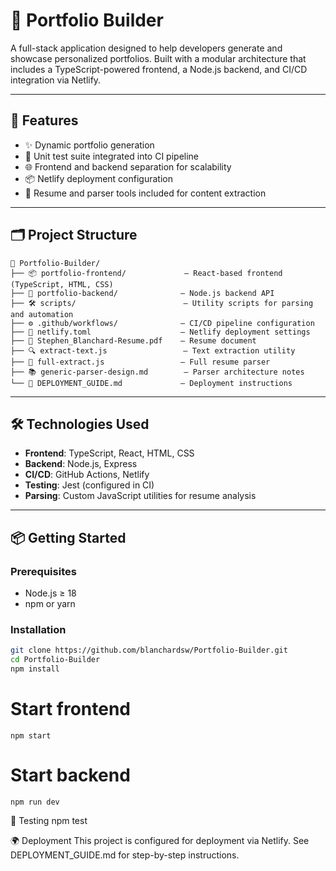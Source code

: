 # 🧰 Portfolio Builder

A full-stack application designed to help developers generate and showcase personalized portfolios. Built with a modular architecture that includes a TypeScript-powered frontend, a Node.js backend, and CI/CD integration via Netlify.

---

## 🚀 Features

- ✨ Dynamic portfolio generation
- 🧪 Unit test suite integrated into CI pipeline
- 🌐 Frontend and backend separation for scalability
- 📦 Netlify deployment configuration
- 📄 Resume and parser tools included for content extraction

---

## 🗂️ Project Structure

```text
📁 Portfolio-Builder/
├── 📦 portfolio-frontend/             — React-based frontend (TypeScript, HTML, CSS)
├── 🧩 portfolio-backend/              — Node.js backend API
├── 🛠️ scripts/                        — Utility scripts for parsing and automation
├── ⚙️ .github/workflows/              — CI/CD pipeline configuration
├── 📝 netlify.toml                    — Netlify deployment settings
├── 📄 Stephen_Blanchard-Resume.pdf    — Resume document
├── 🔍 extract-text.js                 — Text extraction utility
├── 🧠 full-extract.js                 — Full resume parser
├── 📚 generic-parser-design.md        — Parser architecture notes
└── 🚀 DEPLOYMENT_GUIDE.md             — Deployment instructions
```


---

## 🛠️ Technologies Used

- **Frontend**: TypeScript, React, HTML, CSS
- **Backend**: Node.js, Express
- **CI/CD**: GitHub Actions, Netlify
- **Testing**: Jest (configured in CI)
- **Parsing**: Custom JavaScript utilities for resume analysis

---

## 📦 Getting Started

### Prerequisites

- Node.js ≥ 18
- npm or yarn

### Installation

```bash
git clone https://github.com/blanchardsw/Portfolio-Builder.git
cd Portfolio-Builder
npm install
```

# Start frontend
```cd portfolio-frontend
npm start
```

# Start backend
```cd ../portfolio-backend
npm run dev
```

🧪 Testing
npm test

🌍 Deployment
This project is configured for deployment via Netlify. See DEPLOYMENT_GUIDE.md for step-by-step instructions.

